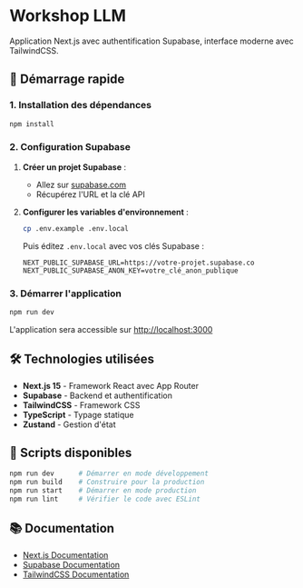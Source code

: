 # Workshop LLM

Application Next.js avec authentification Supabase, interface moderne avec TailwindCSS.

## 🚀 Démarrage rapide

### 1. Installation des dépendances

```bash
npm install
```

### 2. Configuration Supabase

1. **Créer un projet Supabase** :
   - Allez sur [supabase.com](https://supabase.com)
   - Récupérez l'URL et la clé API

2. **Configurer les variables d'environnement** :
   ```bash
   cp .env.example .env.local
   ```
   
   Puis éditez `.env.local` avec vos clés Supabase :
   ```env
   NEXT_PUBLIC_SUPABASE_URL=https://votre-projet.supabase.co
   NEXT_PUBLIC_SUPABASE_ANON_KEY=votre_clé_anon_publique
   ```

### 3. Démarrer l'application

```bash
npm run dev
```

L'application sera accessible sur [http://localhost:3000](http://localhost:3000)

## 🛠️ Technologies utilisées

- **Next.js 15** - Framework React avec App Router
- **Supabase** - Backend et authentification
- **TailwindCSS** - Framework CSS
- **TypeScript** - Typage statique
- **Zustand** - Gestion d'état

## 🔧 Scripts disponibles

```bash
npm run dev      # Démarrer en mode développement
npm run build    # Construire pour la production
npm run start    # Démarrer en mode production
npm run lint     # Vérifier le code avec ESLint
```

## 📚 Documentation

- [Next.js Documentation](https://nextjs.org/docs)
- [Supabase Documentation](https://supabase.com/docs)
- [TailwindCSS Documentation](https://tailwindcss.com/docs)
